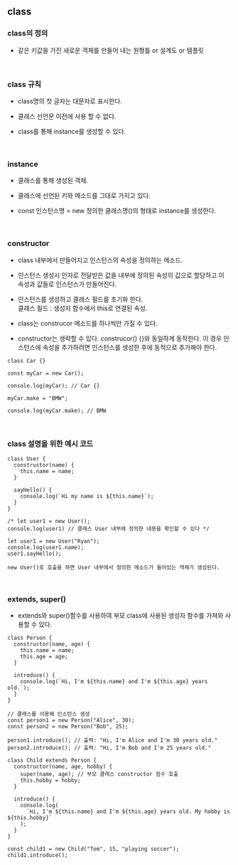 ## class

### class의 정의

- 같은 키값을 가진 새로운 객체를 만들어 내는 원형틀 or 설계도 or 템플릿

<br>

### class 규칙

- class명의 첫 글자는 대문자로 표시한다.

- 클래스 선언문 이전에 사용 할 수 없다.

- class를 통해 instance를 생성할 수 있다.

<br>

### instance

- 클래스를 통해 생성된 객체.

- 클래스에 선언된 키와 메소드를 그대로 가지고 있다.

- const 인스턴스명 = new 정의한 클래스명()의 형태로 instance를 생성한다.

<br>

### constructor

- class 내부에서 만들어지고 인스턴스의 속성을 정의하는 메소드.

- 인스턴스 생성시 인자로 전달받은 값을 내부에 정의된 속성의 값으로 할당하고 이 속성과 값들로 인스턴스가 만들어진다.

- 인스턴스를 생성하고 클래스 필드를 초기화 한다. <br>
  클래스 필드 : 생성자 함수에서 this로 연결된 속성.

- class는 construcor 메소드를 하나씩만 가질 수 있다.

- constructor는 생략할 수 있다.
  construcor() {}와 동일하게 동작한다.
  이 경우 인스턴스에 속성을 추가하려면 인스턴스를 생성한 후에 동적으로 추가해야 한다.

```
class Car {}

const myCar = new Car();

console.log(myCar); // Car {}

myCar.make = "BMW";

console.log(myCar.make); // BMW
```

<br>

### class 설명을 위한 예시 코드

```
class User {
  constructor(name) {
    this.name = name;
  }

  sayHello() {
    console.log(`Hi my name is ${this.name}`);
  }
}

/* let user1 = new User();
console.log(user1) // 클래스 User 내부에 정의한 내용을 확인할 수 있다 */

let user1 = new User("Ryan");
console.log(user1.name);
user1.sayHello();

new User()로 호출을 하면 User 내부에서 정의한 메소드가 들어있는 객체가 생성된다.
```

<br>

### extends, super()

- extends와 super()함수를 사용하여 부모 class에 사용된 생성자 함수를 가져와 사용할 수 있다.

```
class Person {
  constructor(name, age) {
    this.name = name;
    this.age = age;
  }

  introduce() {
    console.log(`Hi, I'm ${this.name} and I'm ${this.age} years old.`);
  }
}

// 클래스를 이용해 인스턴스 생성
const person1 = new Person("Alice", 30);
const person2 = new Person("Bob", 25);

person1.introduce(); // 출력: "Hi, I'm Alice and I'm 30 years old."
person2.introduce(); // 출력: "Hi, I'm Bob and I'm 25 years old."

class Child extends Person {
  constructor(name, age, hobby) {
    super(name, age); // 부모 클래스 constructor 함수 호출
    this.hobby = hobby;
  }

  introduce() {
    console.log(
      `Hi, I'm ${this.name} and I'm ${this.age} years old. My hobby is ${this.hobby}`
    );
  }
}

const child1 = new Child("Tom", 15, "playing soccer");
child1.introduce();
```
